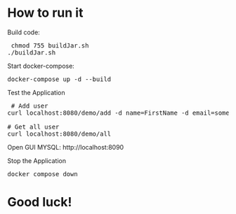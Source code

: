 # How to run it
Build code:
<pre> chmod 755 buildJar.sh
./buildJar.sh
</pre>

Start docker-compose:
<pre>docker-compose up -d --build</pre>

Test the Application
<pre> # Add user
curl localhost:8080/demo/add -d name=FirstName -d email=someemail@someemailprovider.com

# Get all user
curl localhost:8080/demo/all
</pre>
Open GUI MYSQL: http://localhost:8090

Stop the Application
<pre>docker compose down</pre>

<h1>Good luck!</h1>